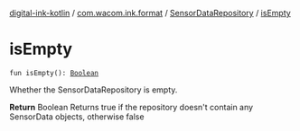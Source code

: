 [digital-ink-kotlin](../../index.md) / [com.wacom.ink.format](../index.md) / [SensorDataRepository](index.md) / [isEmpty](./is-empty.md)

# isEmpty

`fun isEmpty(): `[`Boolean`](https://kotlinlang.org/api/latest/jvm/stdlib/kotlin/-boolean/index.html)

Whether the SensorDataRepository is empty.

**Return**
Boolean Returns true if the repository doesn't contain any SensorData objects, otherwise false

